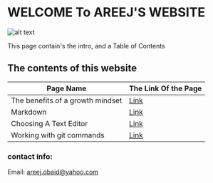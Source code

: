 # WELCOME To AREEJ'S WEBSITE

![alt text](https://www.impactplus.com/hubfs/17-award-winning-website-designs-02.jpg)

This page contain's the intro, and a Table of Contents

## The contents of this website

 Page Name |The Link Of the Page
------------ | -------------
The benefits of a growth mindset |  [Link](https://areejobaid94.github.io/reading-notes/first)
Markdown |  [Link](https://areejobaid94.github.io/reading-notes/New)
Choosing A Text Editor |  [Link](https://areejobaid94.github.io/reading-notes/New1)
Working with git commands |  [Link](https://areejobaid94.github.io/reading-notes/New3)

### contact info:

Email: areej.obaid@yahoo.com
